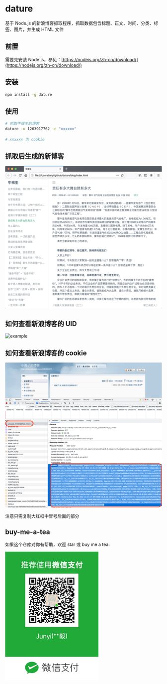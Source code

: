 # dature
基于 Node.js 的新浪博客抓取程序，抓取数据包含标题、正文、时间、分类、标签、图片，并生成 HTML 文件

## 前置
需要先安装 Node.js，参见：[https://nodejs.org/zh-cn/download/](https://nodejs.org/zh-cn/download/)

## 安装

```bash
npm install -g dature 
```

## 使用

```bash
# 抓取牛根生的博客
dature -u 1263917762 -c "xxxxxx"

# xxxxxx 为 cookie
```
## 抓取后生成的新博客
![example](https://raw.githubusercontent.com/junyiz/dature/master/images/example.jpg)

## 如何查看新浪博客的 UID
 
![example](https://raw.githubusercontent.com/junyiz/dature/master/images/sina.jpg)

## 如何查看新浪博客的 cookie

![cookie](https://raw.githubusercontent.com/junyiz/dature/master/images/cookie.png)

注意只需复制大红框中冒号后面的部分

## buy-me-a-tea
如果这个仓库对你有帮助，欢迎 star 或 buy me a tea:

<img src="https://raw.githubusercontent.com/junyiz/dature/master/images/wechat.jpg" width="300" />
